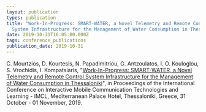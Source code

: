 ```yaml
---
layout: publication
types: publication
title: "Work-In-Progress: SMART-WATER, a Νovel Τelemetry and Remote Control
  System Infrastructure for the Management of Water Consumption in Thessaloniki"
date: 2019-10-31T16:05:00.000Z
tags: conference_publications
publication_date: 2019-10-31
---
```

C. Mourtzios, D. Kourtesis, N. Papadimitriou, G. Antzoulatos, I. O. Kouloglou, S. Vrochidis, I. Kompatsiaris, "[Work-In-Progress: SMART-WATER, a Νovel Τelemetry and Remote Control System Infrastructure for the Management of Water Consumption in Thessaloniki](https://doi.org/10.1007/978-3-030-49932-7_89)", in Proceedings of the International Conference on Interactive Mobile Communication Technologies and Learning - IMCL, Mediterranean Palace Hotel, Thessaloniki, Greece, 31 October - 01 November, 2019.